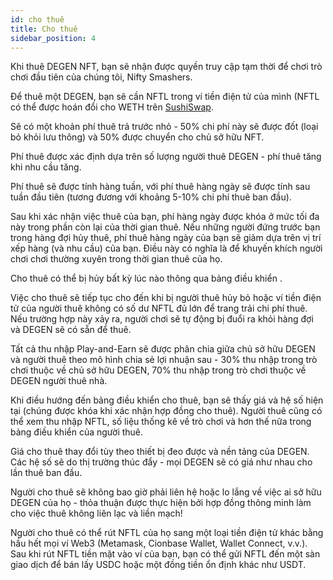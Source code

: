 ```yaml
---
id: cho thuê
title: Cho thuê
sidebar_position: 4
---
```


Khi thuê DEGEN NFT, bạn sẽ nhận được quyền truy cập tạm thời để chơi trò chơi đầu tiên của chúng tôi, Nifty Smashers.

Để thuê một DEGEN, bạn sẽ cần NFTL trong ví tiền điện tử của mình (NFTL có thể được hoán đổi cho WETH trên [SushiSwap](https://sushi.com/).

Sẽ có một khoản phí thuê trả trước nhỏ - 50% chi phí này sẽ được đốt (loại bỏ khỏi lưu thông) và 50% được chuyển cho chủ sở hữu NFT.

Phí thuê được xác định dựa trên số lượng người thuê DEGEN - phí thuê tăng khi nhu cầu tăng.

Phí thuê sẽ được tính hàng tuần, với phí thuê hàng ngày sẽ được tính sau tuần đầu tiên (tương đương với khoảng 5-10% chi phí thuê ban đầu).

Sau khi xác nhận việc thuê của bạn, phí hàng ngày được khóa ở mức tối đa này trong phần còn lại của thời gian thuê. Nếu những người đứng trước bạn trong hàng đợi hủy thuê, phí thuê hàng ngày của bạn sẽ giảm dựa trên vị trí xếp hàng (và nhu cầu) của bạn. Điều này có nghĩa là để khuyến khích người chơi chơi thường xuyên trong thời gian thuê của họ.

Cho thuê có thể bị hủy bất kỳ lúc nào thông qua bảng điều khiển [](https://niftyleague.com/profile).

Việc cho thuê sẽ tiếp tục cho đến khi bị người thuê hủy bỏ hoặc ví tiền điện tử của người thuê không có số dư NFTL đủ lớn để trang trải chi phí thuê. Nếu trường hợp này xảy ra, người chơi sẽ tự động bị đuổi ra khỏi hàng đợi và DEGEN sẽ có sẵn để thuê.

Tất cả thu nhập Play-and-Earn sẽ được phân chia giữa chủ sở hữu DEGEN và người thuê theo mô hình chia sẻ lợi nhuận sau - 30% thu nhập trong trò chơi thuộc về chủ sở hữu DEGEN, 70% thu nhập trong trò chơi thuộc về DEGEN người thuê nhà.

Khi điều hướng đến bảng điều khiển cho thuê, bạn sẽ thấy giá và hệ số hiện tại (chúng được khóa khi xác nhận hợp đồng cho thuê). Người thuê cũng có thể xem thu nhập NFTL, số liệu thống kê về trò chơi và hơn thế nữa trong bảng điều khiển của người thuê.

Giá cho thuê thay đổi tùy theo thiết bị đeo được và nền tảng của DEGEN. Các hệ số sẽ do thị trường thúc đẩy - mọi DEGEN sẽ có giá như nhau cho lần thuê ban đầu.

Người cho thuê sẽ không bao giờ phải liên hệ hoặc lo lắng về việc ai sở hữu DEGEN của họ - thỏa thuận được thực hiện bởi hợp đồng thông minh làm cho việc thuê không liên lạc và liền mạch!

Người cho thuê có thể rút NFTL của họ sang một loại tiền điện tử khác bằng hầu hết mọi ví Web3 (Metamask, Cionbase Wallet, Wallet Connect, v.v.). Sau khi rút NFTL tiền mặt vào ví của bạn, bạn có thể gửi NFTL đến một sàn giao dịch để bán lấy USDC hoặc một đồng tiền ổn định khác như USDT.

